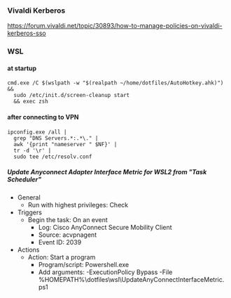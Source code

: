 ### Vivaldi Kerberos
https://forum.vivaldi.net/topic/30893/how-to-manage-policies-on-vivaldi-kerberos-sso

### WSL

#### at startup

```
cmd.exe /C $(wslpath -w "$(realpath ~/home/dotfiles/AutoHotkey.ahk)") &&
  sudo /etc/init.d/screen-cleanup start
  && exec zsh
```

#### after connecting to VPN

```
ipconfig.exe /all |
  grep "DNS Servers.*:.*\." |
  awk '{print "nameserver " $NF}' |
  tr -d '\r' |
  sudo tee /etc/resolv.conf
```

##### Update Anyconnect Adapter Interface Metric for WSL2 from "Task Scheduler"

- General
  - Run with highest privileges: Check
- Triggers
  - Begin the task: On an event
    - Log: Cisco AnyConnect Secure Mobility Client
    - Source: acvpnagent
    - Event ID: 2039
- Actions
  - Action: Start a program
    - Program/script: Powershell.exe
    - Add arguments: -ExecutionPolicy Bypass -File %HOMEPATH%\dotfiles\wsl\UpdateAnyConnectInterfaceMetric.ps1
